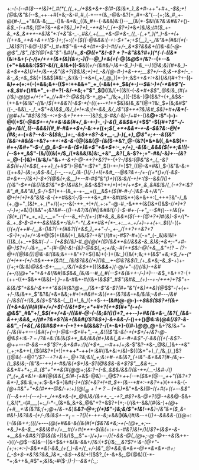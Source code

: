 +:-*(_-(_--#(*_$--+!&)+!_#(*(_((_+_/+$&+&+-$(#-(&!&*_)_&+#-++"+#+_-$&;+!(@&/&"&(_--$_++-+#(+&;-&-#_#_(-+--+(&_-@&-&?(+_#+-&"(--(+;(&_#_+-@(#-/__+"&(&-&;___-()&-&*&;_((&_#+-(-&&&)&:()--__(&(*-$&!_(&?&:&#&?+_()-_&$_-(-+#&;(@+?&-+&+?&)_)+?+)_-+*&!-/_(+-$?+)+_&_+)&)&;(#($_+-&_+&_&*++-*&)&"+:(+&"&-_-_#&/_+(___+&-@+&-_((_-(_+*_)(*_)-&-+(+((++&_+*&+&++!($-)+;(_+:(*(+($((-@&&&:(-+:-$+"+;+$(__)_-_/&"&*(#&!(*(-_)&)$?((-&_@-)_)$"-)_#+#$"-&-+&+(#+-_$-)-#(/+/-_&*$?_&&&+(()&-&(-@-@$"_/$"_($?(@(*&"$"-*&#(__/+*_$-@((+"&!-$$?+?-$&"&*&?_#+)(*(-_/-_((&*_(&:+&+*(-_(-/_(+/+++(&_+(&)(&+;-)()-_-@_)+&(+(*-@(&_@_$+/&?--(+--&(+"+&&&&:($$?-&(/(_&!&+((-$__&((_+/-(&#&/-)&+-$_)-)-&_--)(@&;&)(#+&_)-&+$++&)(/+!+/&-+;&"_(_&+?($&)&;+)+!_-&/(@-#-)+&-++;__$?+/--&;&-+$+!-_-&-_&;+&_$_&(+(&&$(#&:-_&:(&-)-*&*(_+/_@_)(*-)+;&$+*+&+:+*&)(/&/(#+?+-(__(-&_)++_(+:+(-(+&&;&+-(($+:++&&+"_+_(-&&(++_$&*(+-)_--$&:-)+(-*&#$"(-+$_$_#+*()_#_&+"_+-#+?(-&/-*&;+"$"_$()(__(&/(+((&!(-(_-&+#+$$"_@&!&_(#(+(/&)-@(@+/+!+"+_(/+#+?-@&$_)_/_$-+_@+"_/&;+_(((-($&-(@($&?+(+_&$&-(++&+(&!&"_-((_&-/_$(++&&?(-&$-*(-(_((+--_+!+_+$&)&)&_&"(@+?&:_$_+_(&;&#$"((-_-&&)_-_/_+$"+&_)&$_/&/_(+!+:&;(*-&&_&/_/$"($+++?&)&#_$&)+#__+/&*(__-(@_#+/+"_#$?&?&-+:+$-&+?+++-_--)&?_$_$-#&/-_&)-/+#+-()&__@+:$"-)-)-@((+$(_-@&$+-+/++&:&&(#+/_&-+-)-_-)-&()_&&$&*_/+$$"-$(_(#+?$"-/-@+/&!(_((--&&&)(#_#-#&++$+/_-&:+_+_((+;_$(_+*+&&*-+-&-$&?&:-@(*(#&;+-_(+*&?-+&:-*&(_$&;_)+:_-&$++$?-&+__-_)-)(_+)_@$"+;+--&((&"(&&:+#&(&_-+&?_+-*+:+&-&-_(@(&&(_@-(&(_$-*&?_@-(&?(*&*&((_&*&$(+-#+_+/&#+"-$-/_@_&-$-+&-($+)&+$"+&+$+:-_+/+)_-&(&:_&&&($(++;&!((-$($_--$+*_&$"-(&/(((&(+_/_$_/(*&&&/&)&:_+&"__&?(_&-$?+;+"-#&/-&_)+--(&_$?-$_@-(-)&)+(&:&/+"&__+_+-&+!-@-*+?+&$?$?_+-(+?-/_$&:(@&"&+_(_-&?&$(#+/(+&$(_+++)_(+#$"_)-@&"+:$?+"_$()-+-/+)$?_((@-&+#&)_$-)&"&-&:+((++*&)-(&;+;&$-&(_(--_--+/_/&-()(/-)+!(+&#_--@&?&+-/+-((+*()+/(-&$-#+&+--/(&+)-$+?(@&(+;&__)+--#-#$"&"()+)((&:&/(-+!+:($--&&()()+((/&"-$++(&()(&$?&"+$-)&#&!-_&&-*&$$?+$+/+)+!+/+_+$+_&_&#&!&/(_(-+?+:&?&"_#_&&"&)_$-/_+$?(*+-(&_+-+-__+((__&$+_($(#-#-/-)&$-&+/&"(*-@+!+!+)+*&"&!&-&-(++#_&&:(-_/_$--++&+_#+-&#(#&*+)&+&++:(_+++?&"-/_&(+_@+"_(&!+_+_(*+/((+;--&(-++_+!+/(_+:+"-@-#_-&*++(&()&+()&$-/_/+)+?-/-)+;+_&)()(&&"+;&?&#--(*()-+&?_/&((#()&#&!(/-)-$-#+-(-+"_--$_#(*(--_+!&((+($(*_((*+_+_+)_-__+"--(---&_+!-/(+-)(#+&_&_&&*($(*-+-*(@+?+)_#(*&)-$+/(*-&_+_$-$-#++-&&!(&&+-/&/-*-*(_&*+#&+(*-_+:__+_+/+)-++(+-_$(*(/-((+(/_(+/(++#-/__&-()&?(-+*(#&?((+*&$_)_++"-/-_+-_/(++?++&?+?-$-)+;+)+/+:&*_@($(+(&&(+)_&&/$?-+&"(/(#+;-#$?-#+)(-+*_(-_&)&!&!+(((&_(+_-+$&*_#($-/-(+$&$(/&)-#_@(@(*(@(&&*+&(/&&&-&_&)&;+&+;-*+#-@-)$?+/_-_/&+__+"-(_#-@(-&!-(&)-@&$(_+;+/&;-#(++$&!-@(+_&__&"+!$?-($?-@+!(@_)&(_)_)_@&-&!_(&*&;&+-+&"+?+$()&)+(-)+(&:_)((&(+;&;++(&$"+_&;+$_/+-(*(/+!+*-(+/-#&*-++(&#(__(&!$?&&(/+)()&__+-@&?&$()_(+_&*&;-&_$-_+)+-(/+;+(&:&)_@&&-$+-___-_/&/(*&$+_+(((&___&&__+)(_-@_/+"-(()(/&)-+&#(+-/(*(@+"+"+*&+&!_/&#_)&$&&_(&/&--#_(_#(--$+&(&++-/-)+)---&_$_+&++?-(+(++-((+-$&++(&&($-)__($_)-+_&-#&+-#_(_(&+(*&$$"_#$"(*&#_&__(*+)-*-+-/+++)+?$"+-&(&/$"+&&/-&+++"&&(#(_&?_@+__/(&+-$"&-$?(#+"&"(+&)+*&)(@_$$"-/+(+-+/-/&/&*+_$"&?&/+&+&&;+#+!+#_&_#+:&(_(++-(&?&&-+_&_/&!&;-*&#---/&#(*-/&$((+!(&_&($_+$"&&-(__()+!_&_/(++$-+__-(&#(@-@-)-_+$&$($$?+!(&+((+&*&/(#(#(#+/+/+$(-(/&!+$+;+*+#+?(++$(#+"(-+(-@_&$"_#&"+/_$_$(*+/+&-/((&#-@-(-(&;&!()()+?_++--)+#&(&+&-_(&?(_(&&-&++;&&&_+/(#+?&+$?(&+*(&&#(/$?&$+)-&+*&&-/-_()++()_@&:&_(@_&(/$?-&-&&"_-(+&(_/&(&#&$+*-(-_+?++&(&&&?-/(*-&+)-((#-)_@_@_@__+&+?&/&*+"+(-/&(_#++---)&#(+(--)-@&--$+#+"_-+_&!(($"&-&(_-+(+$+/+/&?-@-@&$+:&*_-$?-/$?&+&:(&(_&_($+*_&&/&&(#+)&&(_&+-#+&$"-/-&&(((+(-&$?-@++---#-&&--+$"$?+;&+&#+:()(/+$+__--#++_/+;&-$"&?-*&-_@&/_)&+-*&"(_+;+&++(_($(#&?+(+!(++__++*-++__(+:&#(/&+&:+/&)-$(((&+"+)_/_/&_(/_)$?((_@&(-+_@$?$"_/$?--+?+&+-_@+?&;&!(_+;&:+#-+&(&?_(+!&"-&+&&?(#-/&;+-()_$&!&;-(&"&--++)+*-#&/&$($+$+)&-$?(@&$&-&+$?$"__&&+;_-&&+#+*+;_#_($"+"++&*(#(@_@+;(*&:$?-$(-&_&$&/&&()(&-++/__-)&#-/()(*_(+_&*&!+-&#(@(&&(_$(#-(+*&$-@&)--_@$?+_++(--*($&*(@--_++"((&?+?&*-)_$&:&;+;+:_$-&+$+)&#_(-)+(($(+&?+!+#_$+-(&--+#+:-*&?+_+)(+++&-(*-(_@+#&"+"+&(#++-@&/_-+:+)(*_@($_@+!+?-(+$&)+_&"+&-&(@-/_(+#(+((+-_-_&$"((--&++!-(--+)-+_/+*&*&-(*_@&)&/(&++_-_-+?_#$?+_&_-@+?(@-+&&_@-$&+(_&/(*_-(#___(+:_/-*-_(&+&_&+&_@&"+?+&$?+(+;-(_/(_&+-&&/(#(&-)+*(@+(+#__+:&(&?&;(_+;_@+/&*-_+&_)_&__&?-@+;(/+)$"-)&;&/$"+!&!-$+$__&)-/&"&*($_&-#&!-)&?&&-(+/-/&!&$+$-*_(--$?()(+-++-&;+_&&(__)(&___/(#_/&--$+$(/_)+-&&&&-_(((@+:(_-(&(&++;(((/+---(@(+_#_&&-&((&(#(*($&?&*&;-+(-(@+_+;--+&_)+&-$__+$&!&#+/+__#(/+#(*+*-$(&(_+:+-+*-#&?_)&!+/_)()$?+(&$+*_-&-+__&&+&#&?(@(&(&+)_)&/($__$"+*-)_/+)+--/_)(+&&-@(_(@+;-@-@+-+&(*&++--)((_/-@_$--&)&--((&+$&++&(&-&&+_/_/&:(+_$(/&;__&?$?+:&-(@+"-(+;+:+:-)-$&*+&(-&&_(+(_)-&+/(_+/-)&"_@+&&;&*&+-@+*&*&*-#+;(_-$+$-*&?&?&&_)&*_-&$-+&_&!+!($$?_(+-&+&;_@(@&)((-*-*+;&++&_#$"+;&)&;-#($-/_)-)--&&+(_:_:
